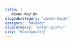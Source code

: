 ```yaml
---
title: |
   Κάνοε-Καγιάκ
slugSubcategory: "canoe-kayak"
category: "Θάλασσα"
slugCategory: "water-sports"
city: "Θεσσαλονίκη"
---
```


